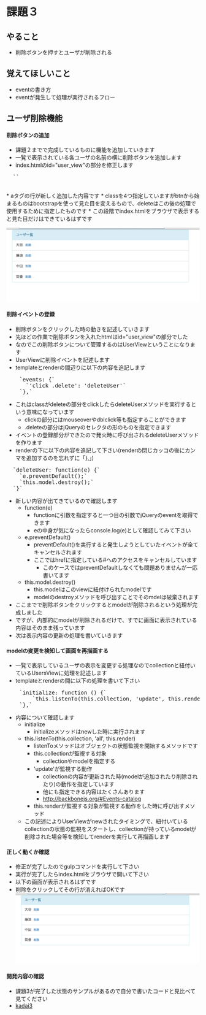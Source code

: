 # 課題３
## やること
* 削除ボタンを押すとユーザが削除される

## 覚えてほしいこと
* eventの書き方
* eventが発生して処理が実行されるフロー

## ユーザ削除機能

#### 削除ボタンの追加
* 課題２までで完成しているものに機能を追加していきます
* 一覧で表示されている各ユーザの名前の横に削除ボタンを追加します
* index.htmlのid="user_view"の部分を修正します
<pre>
  `<script id="user_view" type="text/template">`
    `<%- name %>`
    `<a href="#" class="btn btn-xs btn-link delete">削除</a>`
  `</script>`
</pre>
* aタグの行が新しく追加した内容です
* classを4つ指定していますがbtnから始まるものはbootstrapを使って見た目を変えるもので、deleteはこの後の処理で使用するために指定したものです
* この段階でindex.htmlをブラウザで表示すると見た目だけはできているはずです

![img4](./images/img4.png)

#### 削除イベントの登録
* 削除ボタンをクリックした時の動きを記述していきます
* 先ほどの作業で削除ボタンを入れたhtmlはid="user_view"の部分でした
* なのでこの削除ボタンについて管理するのはUserViewということになります
* UserViewに削除イベントを記述します
* templateとrenderの間辺りに以下の内容を追記します
<pre>
    `events: {`
      `'click .delete': 'deleteUser'`
    `},`
</pre>
* これはclassがdeleteの部分をclickしたらdeleteUserメソッドを実行するという意味になっています
  * clickの部分にはmouseoverやdblclick等も指定することができます
  * .deleteの部分はjQueryのセレクタの形のものを指定できます
* イベントの登録部分ができたので発火時に呼び出されるdeleteUserメソッドを作ります
* renderの下に以下の内容を追記して下さい(renderの閉じカッコの後にカンマを追加するのを忘れずに「},」)
<pre>
  `deleteUser: function(e) {`
    `e.preventDefault();`
    `this.model.destroy();`
  `}`
</pre>
* 新しい内容が出てきているので確認します
  * function(e)
    * functionに引数を指定すると一つ目の引数でjQueryのeventを取得できます
    * eの中身が気になったらconsole.log(e)として確認してみて下さい
  * e.preventDefault()
    * preventDefault()を実行すると発生しようとしていたイベントが全てキャンセルされます
    * ここではhrefに指定している#へのアクセスをキャンセルしています
      * このケースではpreventDefaultしなくても問題ありませんが一応書いてます
  * this.model.destroy()
    * this.modelはこのviewに紐付けられたmodelです
    * modelのdestroyメソッドを呼び出すことでそのmdelは破棄されます
* ここまでで削除ボタンをクリックするとmodelが削除されるという処理が完成しました
* ですが、内部的にmodelが削除されるだけで、すでに画面に表示されている内容はそのまま残っています
* 次は表示内容の更新の処理を書いていきます

#### modelの変更を検知して画面を再描画する
* 一覧で表示しているユーザの表示を変更する処理なのでcollectionと紐付いているUsersViewに処理を記述します
* templateとrenderの間に以下の処理を書いて下さい
<pre>
    `initialize: function () {`
        `this.listenTo(this.collection, 'update', this.render);`
    `},`
</pre>
* 内容について確認します
  * initialize
    * initializeメソッドはnewした時に実行されます
  * this.listenTo(this.collection, 'all', this.render)
    * listenToメソッドはオブジェクトの状態監視を開始するメソッドです
    * this.collectionが監視する対象
      * collectionやmodelを指定する
    * 'update'が監視する動作
      * collectionの内容が更新された時(modelが追加されたり削除されたり)の動作を指定しています
      * 他にも指定できる内容はたくさんあります
      * http://backbonejs.org/#Events-catalog
    * this.renderが監視する対象が監視する動作をした時に呼び出すメソッド
  * この記述によりUserViewがnewされたタイミングで、紐付いているcollectionの状態の監視をスタートし、collectionが持っているmodelが削除された場合等を検知してrenderを実行して再描画します

#### 正しく動くか確認
* 修正が完了したのでgulpコマンドを実行して下さい
* 実行が完了したらindex.htmlをブラウザで開いて下さい
* 以下の画面が表示されるはずです
* 削除をクリックしてその行が消えればOKです
![img4.png](./images/img4.png)

#### 開発内容の確認
* 課題3が完了した状態のサンプルがあるので自分で書いたコードと見比べて見てください
* [kadai3](./kadai3)
